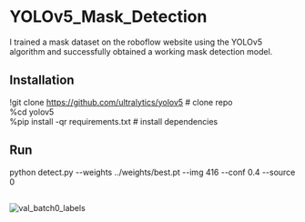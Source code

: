 # YOLOv5_Mask_Detection
I trained a mask dataset on the roboflow website using the YOLOv5 algorithm and successfully obtained a working mask detection model.

## Installation

!git clone https://github.com/ultralytics/yolov5  # clone repo <br />
%cd yolov5 <br />
%pip install -qr requirements.txt # install dependencies

## Run
python detect.py --weights ../weights/best.pt --img 416 --conf 0.4 --source 0 
<br />

##
![val_batch0_labels](https://user-images.githubusercontent.com/48621020/191825468-5c49f00a-0445-4bf8-8639-3a17278fd2e5.jpg)
